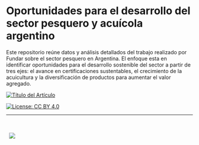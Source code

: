 # Oportunidades para el desarrollo del sector pesquero y acuícola argentino

Este repositorio reúne datos y análisis detallados del trabajo realizado por Fundar sobre el sector pesquero en Argentina. El enfoque esta en identificar oportunidades para el desarrollo sostenible del sector a partir de tres ejes: el avance en certificaciones sustentables, el crecimiento de la acuicultura y la diversificación de productos para aumentar el valor agregado.

<!-- CAMBIAR "https://place-hold.it/1920x1080" POR EL LINK A LA IMAGEN CORRESPONDIENTE -->
[![Título del Artículo](https://place-hold.it/1920x1080)](https://fund.ar)

[![License: CC BY 4.0](https://img.shields.io/badge/License-CC%20BY%20NC%20SA%204.0-lightgrey.svg)](https://creativecommons.org/licenses/by/4.0/)
<!-- [![DOI](https://zenodo.org/badge/DOI/10.5281/zenodo.1234.svg)](https://zenodo.org/doi/10.5281/zenodo.11186044) -->

<!-- 
### Ejemplos de alertas destacadas

> [!NOTE]
> Información importante o útil.

> [!TIP]
> Algún consejo útil a la hora de utilizar este contenido.

> [!IMPORTANT]
> Información clave para usar este repositorio.

> [!WARNING]
> Información urgente para evitar problemas.

> [!CAUTION]
> Potenciales riesgos.

## Ejemplo de código en `R`

```r
datos <- tibble(
  "iso" = c("ARG", "FRA"),
  "2006" = c(2,1),
  "2010" = c(2,1),
  "2014" = c(2,1),
  "2018" = c(2,2),
  "2022" = c(3,2)
)

datos %>% 
  pivot_longer(cols = -iso,
               values_to = "copas", names_to = "anio")
               
```

## Ejemplo de código en `Python`

```python
import seaborn as sns
from run import main, PATHS

empalme_df = main(**PATHS)

# VABpb per capita por provincia 
to_plot = empalme_df.query(expr="provincia != 'No distribuido'") # Solo hay datos entre 2004-2022
anio_max = to_plot.anio.max()
col_ord = to_plot[to_plot.anio==anio_max].sort_values(by='vab_pb_per_capita',ascending=False)['provincia'].to_list()
g =sns.FacetGrid(to_plot, col='provincia', col_wrap=4, col_order=col_ord)
g.map_dataframe(sns.lineplot, x='anio', y='vab_pb_per_capita')
g.set_axis_labels(x_var = "Año", y_var= "Pesos constantes de 2004" )
g.set_titles(col_template="{col_name}")
g.tight_layout()
```
-->
---
<div>&nbsp;</div>
<div>&nbsp;</div>
<div>
  &nbsp;
  <a href="https://fund.ar">
  <picture>
    <source media="(prefers-color-scheme: dark)" srcset="https://github.com/datos-Fundar/fundartools/assets/86327859/6ef27bf9-141f-4537-9d78-e16b80196959">
    <source media="(prefers-color-scheme: light)" srcset="https://github.com/datos-Fundar/fundartools/assets/86327859/aa8e7c72-4fad-403a-a8b9-739724b4c533">
    <img src="fund.ar"></img>
  </picture>
</a>
</div>
